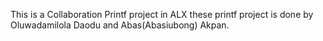 This is a Collaboration Printf project in ALX 
these printf project is done by Oluwadamilola Daodu and Abas(Abasiubong) Akpan.
